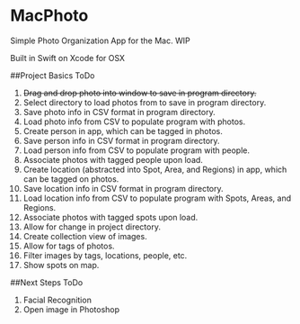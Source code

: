 # MacPhoto
Simple Photo Organization App for the Mac. WIP

Built in Swift on Xcode for OSX

##Project Basics ToDo

1. <del>Drag and drop photo into window to save in program directory.</del>
2. Select directory to load photos from to save in program directory.
3. Save photo info in CSV format in program directory.
4. Load photo info from CSV to populate program with photos.
5. Create person in app, which can be tagged in photos.
6. Save person info in CSV format in program directory.
7. Load person info from CSV to populate program with people.
8. Associate photos with tagged people upon load.
9. Create location (abstracted into Spot, Area, and Regions) in app, which can be tagged on photos.
10. Save location info in CSV format in program directory.
11. Load location info from CSV to populate program with Spots, Areas, and Regions.
12. Associate photos with tagged spots upon load.
13. Allow for change in project directory.
14. Create collection view of images.
15. Allow for tags of photos.
16. Filter images by tags, locations, people, etc.
17. Show spots on map.

##Next Steps ToDo
1. Facial Recognition
2. Open image in Photoshop